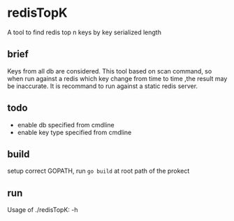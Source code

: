 # redisTopK
A tool to find redis top n keys by key serialized length

## brief

Keys from all db are considered.
This tool based on scan command, so when run against a redis which key change from time to time ,the result may be inaccurate.
It is recommand to run against a static redis server.

## todo
* enable db specified from cmdline
* enable key type specified from cmdline

## build
setup correct GOPATH, run `go build` at root path of the prokect

## run
Usage of ./redisTopK: -h
